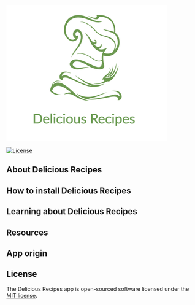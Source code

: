 
![Delicious_Recipes](https://github.com/alfonsosargiottoITEC/recipes-efi/blob/master/logoDR.png)



<a href="https://packagist.org/packages/laravel/framework"><img src="https://poser.pugx.org/laravel/framework/license.svg" alt="License"></a>
</p>

## About Delicious Recipes



## How to install Delicious Recipes


## Learning about Delicious Recipes


## Resources


## App origin



## License

The Delicious Recipes app is open-sourced software licensed under the [MIT license](https://opensource.org/licenses/MIT).
